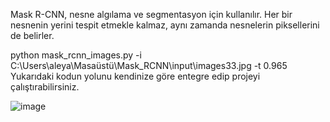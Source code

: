 Mask R-CNN, nesne algılama ve segmentasyon için kullanılır. Her bir nesnenin yerini tespit etmekle kalmaz, aynı zamanda nesnelerin piksellerini de belirler.

python mask_rcnn_images.py -i C:\Users\aleya\Masaüstü\Mask_RCNN\input\images33.jpg -t 0.965
Yukarıdaki kodun yolunu kendinize göre entegre edip projeyi çalıştırabilirsiniz.


![image](https://github.com/user-attachments/assets/ea836a91-5537-44d5-8b1c-42e842f55312)
